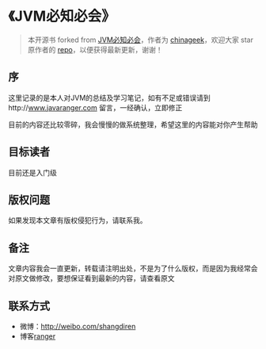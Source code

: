 《JVM必知必会》
=======

> 本开源书 forked from [JVM必知必会](https://github.com/chinageek/jvm)，作者为 [chinageek](https://github.com/chinageek)，欢迎大家 star 原作者的 [repo](https://github.com/chinageek/jvm)，以便获得最新更新，谢谢！

## 序

这里记录的是本人对JVM的总结及学习笔记，如有不足或错误请到http://www.javaranger.com 留言，一经确认，立即修正


目前的内容还比较零碎，我会慢慢的做系统整理，希望这里的内容能对你产生帮助

## 目标读者
目前还是入门级
    
## 版权问题

如果发现本文章有版权侵犯行为，请联系我。

## 备注
文章内容我会一直更新，转载请注明出处，不是为了什么版权，而是因为我经常会对原文做修改，要想保证看到最新的内容，请查看原文

## 联系方式
- 微博：http://weibo.com/shangdiren
- 博客[ranger](http://www.javaranger.com/about)

